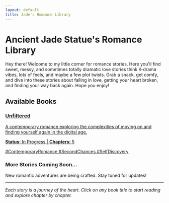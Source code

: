 ```yaml
---
layout: default
title: Jade's Romance Library
---
```


<div class="library-header">
  <h1>Ancient Jade Statue's Romance Library</h1>
  <p>Hey there! Welcome to my little corner for romance stories. Here you'll find sweet, messy, and sometimes totally dramatic love stories think K-drama vibes, lots of feels, and maybe a few plot twists. Grab a snack, get comfy, and dive into these stories about falling in love, getting your heart broken, and finding your way back again. Hope you enjoy!</p>
  
  <!-- Continue Reading Section -->
  <div class="continue-reading-section" id="continueReadingSection" style="display: none;">
    <div class="continue-reading-card">
      <h3>Continue Reading</h3>
      <div class="continue-reading-info" id="continueReadingInfo">
        <!-- Dynamically populated by JavaScript -->
      </div>
    </div>
  </div>
</div>

## Available Books

<div class="book-collection">
  <a href="{{ '/books/unfiltered' | relative_url }}" class="book-card-link">
    <div class="book-card unfiltered-book">
      <h3>Unfiltered</h3>
      <p class="book-description">A contemporary romance exploring the complexities of moving on and finding yourself again in the digital age.</p>
      <p class="book-meta"><strong>Status:</strong> In Progress | <strong>Chapters:</strong> 5</p>
      <p class="book-tags">#ContemporaryRomance #SecondChances #SelfDiscovery</p>
    </div>
  </a>
  
  <!-- Future books will be added here -->
  <div class="book-card coming-soon">
    <h3>More Stories Coming Soon...</h3>
    <p class="book-description">New romantic adventures are being crafted. Stay tuned for updates!</p>
  </div>
</div>

---

*Each story is a journey of the heart. Click on any book title to start reading and explore chapter by chapter.*
